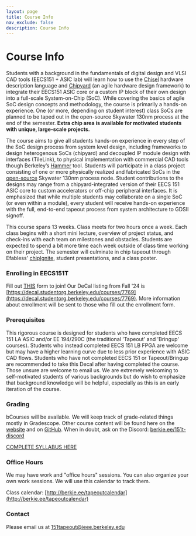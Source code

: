```yaml
---
layout: page
title: Course Info
nav_exclude: false
description: Course Info
---
```


# Course Info

Students with a background in the fundamentals of digital design and VLSI CAD tools (EECS151 + ASIC lab) will learn how to use the [Chisel](https://www.chisel-lang.org/) hardware description language and [Chipyard](https://github.com/ucb-bar/chipyard) (an agile hardware design framework) to integrate their EECS151 ASIC core or a custom IP block of their own design into a full-scale System-on-Chip (SoC). While covering the basics of agile SoC design concepts and methodology, the course is primarily a hands-on experience. One (or more, depending on student interest) class SoCs are planned to be taped out in the open-source Skywater 130nm process at the end of the semester. **Extra chip area is available for motivated students with unique, large-scale projects.**

The course aims to give all students hands-on experience in every step of the SoC design process from system level design, including frameworks to design heterogenous SoCs (chipyard) and decoupled IP module design with interfaces (TileLink), to physical implementation with commercial CAD tools though Berkeley’s [Hammer](https://github.com/ucb-bar/hammer) tool. Students will participate in a class project consisting of one or more physically realized and fabricated SoCs in the [open-source](https://skywater-pdk.readthedocs.io/en/main/) Skywater 130nm process node. Student contributions to the designs may range from a chipyard-integrated version of their EECS 151 ASIC core to custom accelerators or off-chip peripheral interfaces. It is emphasized that while multiple students may collaborate on a single SoC (or even within a module), every student will receive hands-on experience with the full, end-to-end tapeout process from system architecture to GDSII signoff.

This course spans 13 weeks. Class meets for two hours once a week. Each class begins with a short mini lecture, overview of project status, and check-ins with each team on milestones and obstacles. Students are expected to spend a bit more time each week outside of class time working on their project. The semester will culminate in chip tapeout through Efabless' [chipIgnite](https://efabless.com/chipignite), student presentations, and a class poster.


### Enrolling in EECS151T

Fill out [THIS](https://berkie.ee/eecs151-tapeout-join) form to join! Our DeCal listing from Fall '24 is [https://decal.studentorg.berkeley.edu/courses/7769](https://decal.studentorg.berkeley.edu/courses/7769). More information about enrollment will be sent to those who fill out the enrollment form.


### Prerequisites

This rigorous course is designed for students who have completed EECS 151 LA ASIC and/or EE 194/290C (the traditional 'Tapeout' and 'Bringup' courses). Students who instead completed EECS 151 LB FPGA are welcome but may have a higher learning curve due to less prior experience with ASIC CAD flows. Students who have not completed EECS 151 or Tapeout/Bringup are recommended to take this Decal after having completed the course. Those unsure are welcome to email us. We are extremely welcoming to self-motivated students of various backgrounds but do wish to emphasize that background knowledge will be helpful, especially as this is an early iteration of the course.

### Grading

bCourses will be available. We will keep track of grade-related things mostly in Gradescope. Other course content will be found here on the [website](https://151tapeout.berkie.ee/) and on [GitHub](https://github.com/ucb-eecs151tapeout). When in doubt, ask on the Discord: [berkie.ee/151t-discord](https://berkie.ee/151t-discord)

[COMPLETE SYLLABUS HERE](https://docs.google.com/document/d/1DEXQRc794Aa0wZw8qFCZeJu_mh7d84gBi-DDQVRr5Ls/edit?usp=sharing&ref=ieee.berkeley.edu)

### Office Hours

We may have work and "office hours" sessions. You can also organize your own work sessions. We will use this calendar to track them.

Class calendar: [http://berkie.ee/tapeoutcalendar](http://berkie.ee/tapeoutcalendar)

### Contact

Please email us at [151tapeout@ieee.berkeley.edu](151tapeout@ieee.berkeley.edu)
